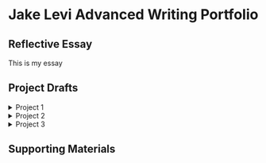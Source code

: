 # Jake Levi Advanced Writing Portfolio
## Reflective Essay
This is my essay
## Project Drafts

<details><summary>Project 1</summary><p>
This is project 1....
</p></details>

<details><summary>Project 2</summary><p>
This is project 2....
</p></details>

<details><summary>Project 3</summary><p>
This is project 3....
</p></details>

## Supporting Materials
